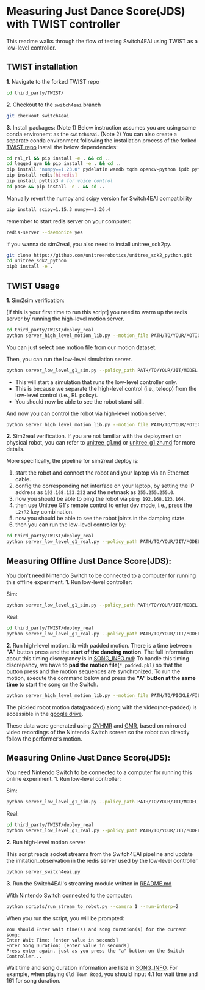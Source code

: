 # Measuring Just Dance Score(JDS) with TWIST controller
This readme walks through the flow of testing Switch4EAI using TWIST as a low-level controller.


## TWIST installation
**1**. Navigate to the forked TWIST repo
```bash
cd third_party/TWIST/
```

**2**. Checkout to the `switch4eai` branch
```bash
git checkout switch4eai
```

**3**. Install packages: 
(Note 1) Below instruction assumes you are using same conda environemt as the `switch4eai`.
(Note 2) You can also create a separate conda environment following the installation process of the forked [TWIST repo](./third_party/TWIST/)
Install the below dependencies:
```bash
cd rsl_rl && pip install -e . && cd ..
cd legged_gym && pip install -e . && cd ..
pip install "numpy==1.23.0" pydelatin wandb tqdm opencv-python ipdb pyfqmr flask dill gdown hydra-core imageio[ffmpeg] mujoco mujoco-python-viewer isaacgym-stubs pytorch-kinematics rich termcolor 
pip install redis[hiredis]
pip install pyttsx3 # for voice control
cd pose && pip install -e . && cd ..
```

Manually revert the numpy and scipy version for Switch4EAI compatibility
```bash
pip install scipy=1.15.3 numpy==1.26.4
```


remember to start redis server on your computer:
```bash
redis-server --daemonize yes
```

if you wanna do sim2real, you also need to install unitree_sdk2py.
```bash
git clone https://github.com/unitreerobotics/unitree_sdk2_python.git
cd unitree_sdk2_python
pip3 install -e .
```

## TWIST Usage
**1**. Sim2sim verification:

[If this is your first time to run this script] you need to warm up the redis server by running the high-level motion server.

```bash
cd third_party/TWIST/deploy_real
python server_high_level_motion_lib.py --motion_file PATH/TO/YOUR/MOTION/FILE
```
You can just select one motion file from our motion dataset.

Then, you can run the low-level simulation server.
```bash
python server_low_level_g1_sim.py --policy_path PATH/TO/YOUR/JIT/MODEL
```
- This will start a simulation that runs the low-level controller only.
- This is because we separate the high-level control (i.e., teleop) from the low-level control (i.e., RL policy).
- You should now be able to see the robot stand still.

And now you can control the robot via high-level motion server.
```bash
python server_high_level_motion_lib.py --motion_file PATH/TO/YOUR/MOTION/FILE --vis
```

 
**2**. Sim2real verification. If you are not familiar with the deployment on physical robot, you can refer to [unitree_g1.md](./unitree_g1.md) or [unitree_g1.zh.md](./unitree_g1.zh.md) for more details.

More specifically, the pipeline for sim2real deploy is:
1. start the robot and connect the robot and your laptop via an Ethernet cable.
2. config the corresponding net interface on your laptop, by setting the IP address as `192.168.123.222` and the netmask as `255.255.255.0`.
3. now you should be able to ping the robot via `ping 192.168.123.164`.
4. then use Unitree G1's remote control to enter dev mode, i.e., press the `L2+R2` key combination.
5. now you should be able to see the robot joints in the damping state.
6. then you can run the low-level controller by:
```bash
cd third_party/TWIST/deploy_real
python server_low_level_g1_real.py --policy_path PATH/TO/YOUR/JIT/MODEL --net YOUR_NET_INTERFACE_TO_UNITREE_ROBOT
```


## Measuring Offline Just Dance Score(JDS):
You don't need Nintendo Switch to be connected to a computer for running this offline experiment.
**1**. Run low-level controller:

Sim:
```bash
python server_low_level_g1_sim.py --policy_path PATH/TO/YOUR/JIT/MODEL
```

Real:
```bash
cd third_party/TWIST/deploy_real
python server_low_level_g1_real.py --policy_path PATH/TO/YOUR/JIT/MODEL --net YOUR_NET_INTERFACE_TO_UNITREE_ROBOT
```

**2**. Run high-level motion_lib with padded motion.
There is a time between **"A"** button press and the **start of the dancing motion**. The full information about this timing discrepancy is in [SONG_INFO.md](./SONG_INFO.md):
To handle this timing discrepancy, we have to **pad the motion file**(`*_padded.pkl`) so that the button press and the motion sequences are synchronized.
To run the motion, execute the command below and press the **"A" button at the same time** to start the song on the Switch.

```bash
python server_high_level_motion_lib.py --motion_file PATH/TO/PICKLE/FILE --vis
```

The pickled robot motion data(padded) along with the video(not-padded) is accessible in the [google drive](https://drive.google.com/drive/folders/1ocLzxlPNLPcMAFqRZn7PqdMs6ACUFSH4).

These data were generated using [GVHMR](https://github.com/zju3dv/GVHMR) and [GMR](https://github.com/YanjieZe/GMR), based on mirrored video recordings of the Nintendo Switch screen so the robot can directly follow the performer’s motion.



## Measuring Online Just Dance Score(JDS):
You need Nintendo Switch to be connected to a computer for running this online experiment.
**1**. Run low-level controller:

Sim:
```bash
python server_low_level_g1_sim.py --policy_path PATH/TO/YOUR/JIT/MODEL
```

Real:
```bash
cd third_party/TWIST/deploy_real
python server_low_level_g1_real.py --policy_path PATH/TO/YOUR/JIT/MODEL --net YOUR_NET_INTERFACE_TO_UNITREE_ROBOT
```

**2**. Run high-level motion server

This script reads socket streams from the Switch4EAI pipeline and update the imitation_observation in the redis server used by the low-level controller
```bash
python server_switch4eai.py
```

**3**. Run the Switch4EAI's streaming module written in [README.md](./README.md#real-time-with-nintendo-switch-capture-card)

With Nintendo Switch connected to the computer:
```bash
python scripts/run_stream_to_robot.py --camera 1 --num-interp=2
```

When you run the script, you will be prompted:
```
You should Enter wait time(s) and song duration(s) for the current song:
Enter Wait Time: [enter value in seconds]
Enter Song Duration: [enter value in seconds]
Press enter again, just as you press the "a" button on the Switch Controller...
```

Wait time and song duration information are liste in [SONG_INFO](./SONG_INFO.md).
For example, when playing `Old Town Road`, you should input 4.1 for wait time and 161 for song duration.
